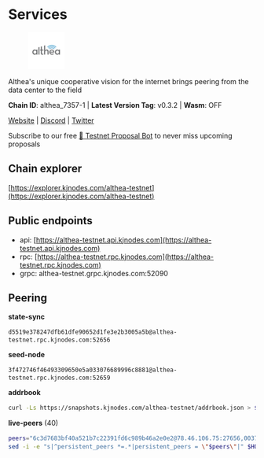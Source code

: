 # Services

<figure><img src="https://raw.githubusercontent.com/kj89/cosmos-images/main/logos/althea.png" alt=""><figcaption></figcaption></figure>

Althea's unique cooperative vision for the internet  brings peering from the data center to the field

**Chain ID**: althea_7357-1 | **Latest Version Tag**: v0.3.2 | **Wasm**: OFF

[Website](https://www.althea.net) | [Discord](https://discord.gg/ZTKWfpDs) | [Twitter](https://twitter.com/altheanetwork)



Subscribe to our free [🤖 Testnet Proposal Bot](https://t.me/kjnodes_testnet_proposal_bot) to never miss upcoming proposals


## Chain explorer
[https://explorer.kjnodes.com/althea-testnet](https://explorer.kjnodes.com/althea-testnet)

## Public endpoints

* api: [https://althea-testnet.api.kjnodes.com](https://althea-testnet.api.kjnodes.com)
* rpc: [https://althea-testnet.rpc.kjnodes.com](https://althea-testnet.rpc.kjnodes.com)
* grpc: althea-testnet.grpc.kjnodes.com:52090

## Peering

**state-sync**

```text
d5519e378247dfb61dfe90652d1fe3e2b3005a5b@althea-testnet.rpc.kjnodes.com:52656
```

**seed-node**

```text
3f472746f46493309650e5a033076689996c8881@althea-testnet.rpc.kjnodes.com:52659
```

**addrbook**
```bash
curl -Ls https://snapshots.kjnodes.com/althea-testnet/addrbook.json > $HOME/.althea/config/addrbook.json
```

**live-peers** (40)
```bash
peers="6c3d7683bf40a521b7c22391fd6c989b46a2e0e2@78.46.106.75:27656,0037b2dc30933fa5c027a83be39f0061253ff83b@5.189.157.140:26656,d26fddea7ceb8cb5a52223702a23757cb09fad37@207.180.199.115:31656,a3ac64c5c84817f3694a866298399e6ad71ff26c@65.21.53.39:26656,17edf24237b1c2b5b196d344761f964407d05862@65.108.233.109:12456,7eb055628aee375914d7d265ef4bc01ea692fe95@65.109.82.106:31656,1d9a103d1e24c590bdfb577537eddd19a322f886@65.109.92.240:17886,019988ce47565ad683b7675216e8fbcb171b841c@107.155.125.170:26656,937dcf8c45b7c64e5188a7036427f2ce86383035@95.165.89.222:24126,f6e3f995ba1c3ceed8bd556d9a23d2922d98a9a6@66.172.36.136:14656,15e7baf69c0db5c25e26cd1f13eb0d52a7a708b5@142.202.241.235:26656,cc542d9fb5f93780fc4004aa67f2b502686a24e8@144.76.27.79:61056,16a9576c9a4cf9651b4215e3a877ae002555dd9b@116.202.117.229:31656,0d4220d2bbda711183a8db6f45c26b1541fa0d6a@65.109.116.204:21856,76932bbeb29836c6405329c21358d051ef6e33a3@65.109.65.163:21856,e5990247cc7fde4f94b44f687e0a9bda84fffe55@141.94.193.28:55766,766377592cbaae65d8e6df5120bd8b4fdfc8a372@98.63.20.2:26656,4f5eb5164329a61fc898ac75849ae873c8e539c9@66.172.36.135:14656,18643335ebbf1119ef5da9bbb2b65ce651a47ef1@5.9.106.214:26676,5bad7ac6f006ee3b6f52dc91e85b5aae8e488233@194.163.149.53:26656,5df46d6901ca3487b640950cd0ffedd315536ca1@161.97.139.245:26656,04917b5810df2a380c1b18d83f577f1aba550818@222.106.187.14:53300,0aac1fc75b4a613f6bb7d15c6250350d478227a6@66.45.231.30:11144,698edcaf59b14f7bf50b681ef1ee3046fa062c77@65.109.92.235:11056,695f6de1a39a5f189015a50ef5f9df144a76b4d8@65.108.233.102:36656,bcec1c0df99526be43efa248491b87e8a2374ebe@94.130.26.9:26956,d5519e378247dfb61dfe90652d1fe3e2b3005a5b@65.109.68.190:52656,975393744d620d9dcb8dfd21c0282a6285766523@176.57.184.215:26656,c58008ffca69359b3af57914c9f97b68c343f916@95.217.58.111:28656,d5040e6aa2f190e04a39dc27e8199786a848e1cd@161.97.99.251:26156,fd54b3d5e49c047dae61ca3a8e430f500eab783c@65.109.92.148:26656,cd71580f8ab4af6beeaf867702a86ca6f9331f71@65.19.136.133:23296,c7b642db1e41d4136d3fd36a6a505a3bcc504a2f@34.73.112.90:26656,5b6c6d679904ded86d36397e8ea583c122f5ddbd@144.91.102.95:26656,938388d1a011858d6238bf22944ab2dcba9b22a8@65.108.199.206:36656,27dc32e6a756ccb04ca4e1395008f18f5efeaf8e@162.55.1.2:31656,4a8c845bdffc8bae0ed0e91a476bc57720adec15@65.108.206.74:26656,ff3fe47b494b0bf3dedf2d47dc9acf0e2ba3b7ae@65.108.43.113:52656,90d692d481c1c4739ba8a7045b5552fa8d410901@88.99.164.158:17886,9aa8a73ea9364aa3cf7806d4dd25b6aed88d8152@190.2.136.144:11356"
sed -i -e "s|^persistent_peers *=.*|persistent_peers = \"$peers\"|" $HOME/.althea/config/config.toml
```
